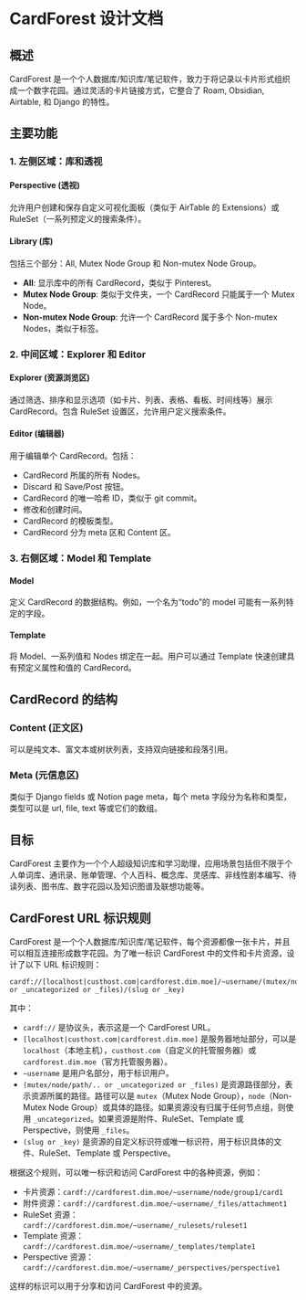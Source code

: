 # CardForest 设计文档

## 概述

CardForest 是一个个人数据库/知识库/笔记软件，致力于将记录以卡片形式组织成一个数字花园。通过灵活的卡片链接方式，它整合了 Roam, Obsidian, Airtable, 和 Django 的特性。

## 主要功能

### 1. 左侧区域：库和透视

#### Perspective (透视)

允许用户创建和保存自定义可视化面板（类似于 AirTable 的 Extensions）或 RuleSet（一系列预定义的搜索条件）。

#### Library (库)

包括三个部分：All, Mutex Node Group 和 Non-mutex Node Group。

- **All**: 显示库中的所有 CardRecord，类似于 Pinterest。
- **Mutex Node Group**: 类似于文件夹，一个 CardRecord 只能属于一个 Mutex Node。
- **Non-mutex Node Group**: 允许一个 CardRecord 属于多个 Non-mutex Nodes，类似于标签。

### 2. 中间区域：Explorer 和 Editor

#### Explorer (资源浏览区)

通过筛选、排序和显示选项（如卡片、列表、表格、看板、时间线等）展示 CardRecord。包含 RuleSet 设置区，允许用户定义搜索条件。

#### Editor (编辑器)

用于编辑单个 CardRecord。包括：

- CardRecord 所属的所有 Nodes。
- Discard 和 Save/Post 按钮。
- CardRecord 的唯一哈希 ID，类似于 git commit。
- 修改和创建时间。
- CardRecord 的模板类型。
- CardRecord 分为 meta 区和 Content 区。

### 3. 右侧区域：Model 和 Template

#### Model

定义 CardRecord 的数据结构。例如，一个名为“todo”的 model 可能有一系列特定的字段。

#### Template

将 Model、一系列值和 Nodes 绑定在一起。用户可以通过 Template 快速创建具有预定义属性和值的 CardRecord。

## CardRecord 的结构

### Content (正文区)

可以是纯文本、富文本或树状列表，支持双向链接和段落引用。

### Meta (元信息区)

类似于 Django fields 或 Notion page meta，每个 meta 字段分为名称和类型，类型可以是 url, file, text 等或它们的数组。

## 目标

CardForest 主要作为一个个人超级知识库和学习助理，应用场景包括但不限于个人单词库、通讯录、账单管理、个人百科、概念库、灵感库、非线性剧本编写、待读列表、图书库、数字花园以及知识图谱及联想功能等。

## CardForest URL 标识规则

CardForest 是一个个人数据库/知识库/笔记软件，每个资源都像一张卡片，并且可以相互连接形成数字花园。为了唯一标识 CardForest 中的文件和卡片资源，设计了以下 URL 标识规则：

```
cardf://[localhost|custhost.com|cardforest.dim.moe]/~username/(mutex/node/path/.. or _uncategorized or _files)/(slug or _key)
```

其中：

- `cardf://` 是协议头，表示这是一个 CardForest URL。
- `[localhost|custhost.com|cardforest.dim.moe]` 是服务器地址部分，可以是 `localhost`（本地主机），`custhost.com`（自定义的托管服务器）或 `cardforest.dim.moe`（官方托管服务器）。
- `~username` 是用户名部分，用于标识用户。
- `(mutex/node/path/.. or _uncategorized or _files)` 是资源路径部分，表示资源所属的路径。路径可以是 `mutex`（Mutex Node Group），`node`（Non-Mutex Node Group）或具体的路径。如果资源没有归属于任何节点组，则使用 `_uncategorized`。如果资源是附件、RuleSet、Template 或 Perspective，则使用 `_files`。
- `(slug or _key)` 是资源的自定义标识符或唯一标识符，用于标识具体的文件、RuleSet、Template 或 Perspective。

根据这个规则，可以唯一标识和访问 CardForest 中的各种资源，例如：

- 卡片资源：`cardf://cardforest.dim.moe/~username/node/group1/card1`
- 附件资源：`cardf://cardforest.dim.moe/~username/_files/attachment1`
- RuleSet 资源：`cardf://cardforest.dim.moe/~username/_rulesets/ruleset1`
- Template 资源：`cardf://cardforest.dim.moe/~username/_templates/template1`
- Perspective 资源：`cardf://cardforest.dim.moe/~username/_perspectives/perspective1`

这样的标识可以用于分享和访问 CardForest 中的资源。


